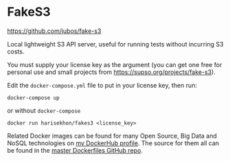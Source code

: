 FakeS3
=======

https://github.com/jubos/fake-s3

Local lightweight S3 API server, useful for running tests without incurring S3 costs.

You must supply your license key as the argument (you can get one free for personal use and small projects from https://supso.org/projects/fake-s3).

Edit the `docker-compose.yml` file to put in your license key, then run:
```
docker-compose up
```

or without `docker-compose`

```
docker run harisekhon/fakes3 <license_key>
```

Related Docker images can be found for many Open Source, Big Data and NoSQL technologies on [my DockerHub profile](https://hub.docker.com/r/harisekhon). The source for them all can be found in the [master Dockerfiles GitHub repo](https://github.com/HariSekhon/Dockerfiles/).
